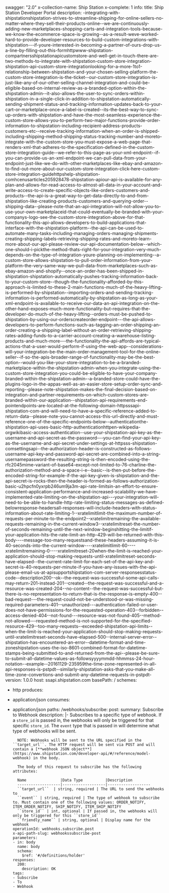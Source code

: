 swagger: "2.0"
x-collection-name: Ship Station
x-complete: 1
info:
  title: Ship Station Developer Portal
  description: -integrating-with-shipstationshipstation-strives-to-streamline-shipping-for-online-sellers-no-matter-where-they-sell-their-products-online--we-are-continuously-adding-new-marketplaces-shopping-carts-and-integration-tools-because-we-know-the-ecommerce-space-is-growing--as-a-result-weve-worked-hard-to-provide-developer-resources-to-build-custom-integrations-with-shipstation---if-youre-interested-in-becoming-a-partner-of-ours-drop-us-a-line-by-filling-out-this-formhttpwww-shipstation-compartnersshipstationapicustomstore-and-well-get-in-touch-there-are-two-methods-to-integrate-with-shipstation-custom-store-integration-shipstation-api-custom-store-integrationlooking-for-a-more-1to1-relationship-between-shipstation-and-your-chosen-selling-platform-the-custom-store-integration-is-the-ticket--our-custom-store-integration-is-just-like-any-of-our-other-selling-channel-integration-and-could-be-eligible-based-on-internal-review-as-a-branded-option-within-the-shipstation-admin--it-also-allows-the-user-to-sync-orders-within-shipstation-in-a-single-click-in-addition-to-shipstation-automatically-sending-shipment-status-and-tracking-information-updates-back-to-your-cart-or-marketplace-once-a-label-is-created--its-the-best-way-to-sync-up-orders-with-shipstation-and-have-the-most-seamless-experience-the-custom-store-allows-you-to-perform-two-major-functions-provide-order-information-to-shipstation-including-recipient-address-products-customers-etc--receive-tracking-information-when-an-order-is-shipped-including-shipping-method-shipping-status-tracking-number-and-moreto-integrate-with-the-custom-store-you-must-expose-a-web-page-that-renders-xml-that-adheres-to-the-specification-defined-in-the-custom-store-integration-guide--we-refer-to-this-page-as-your-xml-endpoint--if-you-can-provide-us-an-xml-endpoint-we-can-pull-data-from-your-endpoint-just-like-we-do-with-other-marketplaces-like-ebay-and-amazon-to-find-out-more-about-our-custom-store-integration-click-here-custom-store-integration-guidehttpshelp-shipstation-comhcenusarticles205928478-shipstation-apiour-api-is-available-for-any-plan-and-allows-for-read-access-to-almost-all-data-in-your-account-and-write-access-to-create-specific-objects-like-orders-customers-and-products--the-api-is-a-great-way-to-get-data-directly-to-and-from-shipstation-like-creating-products-customers-and-querying-order--shipping-data--please-note-that-an-api-integration-will-not-allow-you-to-use-your-own-marketplaceid-that-could-eventually-be-branded-with-your-companys-logo-see-the-custom-store-integration-above-for-that-functionality-this-api-allows-developers-to-build-applications-that-interface-with-the-shipstation-platform--the-api-can-be-used-to-automate-many-tasks-including-managing-orders-managing-shipments-creating-shipping-labels-retrieving-shipping-rates-and-moreto-learn-more-about-our-api-please-review-our-api-documentation-below--which-one-should-i-pickthe-method-thats-right-for-your-integration-very-much-depends-on-the-type-of-integration-youre-planning-on-implementing--a-custom-store-allows-shipstation-to-pull-order-information-from-your-platform-the-very-same-way-we-pull-data-from-marketplaces-such-as-ebay-amazon-and-shopify--once-an-order-has-been-shipped-in-shipstation-shipstation-automatically-pushes-tracking-information-back-to-your-custom-store--though-the-functionality-afforded-by-this-approach-is-limited-to-these-2-main-functions-much-of-the-heavy-lifting-is-performed-by-shipstation--importing-orders-and-sending-tracking-information-is-performed-automatically-by-shipstation-as-long-as-your-xml-endpoint-is-available-to-receive-our-data-an-api-integration-on-the-other-hand-exposes-much-more-functionality-but-requires-that-the-developer-do-much-of-the-heavy-lifting--orders-must-be-pushed-to-shipstation-by-using-our-orderscreateorder-endpoint---the-api-allows-developers-to-perform-functions-such-as-tagging-an-order-shipping-an-order-creating-a-shipping-label-without-an-order-retrieving-shipping-rates-adding-funds-to-a-carrier-account-creating-a-warehouse-listing-products-and-much-more---the-functionality-the-api-affords-are-typical-actions-that-a-user-would-perform-if-using-the-web-app--considerations-will-your-integration-be-the-main-order-management-tool-for-the-online-seller--if-so-the-apis-broader-range-of-functionality-may-be-the-best-option--would-you-like-your-store-integration-to-be-a-branded-marketplace-within-the-shipstation-admin-when-you-integrate-using-the-custom-store-integration-you-could-be-eligible-to-have-your-company-branded-within-the-shipstation-admin--a-branded-store-could-have-the-plugins-logo-in-the-appas-well-as-an-easier-store-setup-order-sync-and-reporting--please-note-shipstation-makes-the-final-decision-based-on-integration-and-partner-requirements-on-which-custom-stores-are-branded-within-our-application--shipstation-api-requirements-end-pointendpoints-are-located-at-the-following-domain-httpsssapi-shipstation-com-and-will-need-to-have-a-specific-reference-added-to-return-data--please-note-you-cannot-access-this-url-directly-and-must-reference-one-of-the-specific-endpoints-below--authenticationthe-shipstation-api-uses-basic-http-authenticationhttpen-wikipedia-orgwikibasic-access-authentication--use-your-shipstation-api-key-as-the-username-and-api-secret-as-the-password---you-can-find-your-api-key-as-the-username-and-api-secret-under-settings-at-httpsss-shipstation-comsettingsapi--the-authorization-header-is-constructed-as-follows-username-api-key-and-password-api-secret-are-combined-into-a-string-usernamepassword-the-resulting-string-is-then-encoded-using-the-rfc2045mime-variant-of-base64-except-not-limited-to-76-charline-the-authorization-method-and-a-space-i-e--basic--is-then-put-before-the-encoded-string-for-example-if-the-api-key-given-is-shipstation-and-the-api-secret-is-rocks-then-the-header-is-formed-as-follows-authorization-basic-u2hpcfn0yxrpb246um9ja3m-api-rate-limitsin-an-effort-to-ensure-consistent-application-performance-and-increased-scalability-we-have-implemented-rate-limiting-on-the-shipstation-api---your-integration-will-need-to-be-able-to-handle-http-rate-limiting-status-messages-as-defined-belowresponse-headersall-responses-will-include-headers-with-status-information-about-rate-limiting-1--xratelimitlimit-the-maximum-number-of-requests-per-minute-to-the-endpoint2--xratelimitremaining-the-available-requests-remaining-in-the-current-window3--xratelimitreset-the-number-of-seconds-remaining-until-the-next-window-beginshitting-the-limitif-your-application-hits-the-rate-limit-an-http-429-will-be-returned-with-this-body----message-too-many-requestsand-these-headers-assuming-it-is-40-seconds-into-the-current-window----xratelimitlimit-60----xratelimitremaining-0----xratelimitreset-20when-the-limit-is-reached-your-application-should-stop-making-requests-until-xratelimitreset-seconds-have-elapsed--the-current-rate-limit-for-each-set-of-the-api-key-and-secret-is-40-requests-per-minute-if-you-have-any-issues-with-the-api-please-email-us-at-apisupportshipstation-com-server-responsesstatus-code--description200--ok--the-request-was-successful-some-api-calls-may-return-201-instead-201--created--the-request-was-successful-and-a-resource-was-created-204--no-content--the-request-was-successful-but-there-is-no-representation-to-return-that-is-the-response-is-empty-400--bad-request---the-request-could-not-be-understood-or-was-missing-required-parameters-401--unauthorized---authentication-failed-or-user-does-not-have-permissions-for-the-requested-operation-403--forbidden--access-denied-404--not-found---resource-was-not-found-405--method-not-allowed---requested-method-is-not-supported-for-the-specified-resource-429--too-many-requests--exceeded-shipstation-api-limits--when-the-limit-is-reached-your-application-should-stop-making-requests-until-xratelimitreset-seconds-have-elapsed-500--internal-server-error--shipstation-has-encountered-an-error--datetime-format-and-time-zoneshipstation-uses-the-iso-8601-combined-format-for-datetime-stamps-being-submitted-to-and-returned-from-the-api--please-be-sure-to-submit-all-datetime-values-as-followsyyyymmdd-hhmmss-24-hour-notation--example--20161129-235959the-time-zone-represented-in-all-api-responses-is-pstpdt--similarly-shipstation-asks-that-you-make-all-time-zone-convertions-and-submit-any-datetime-requests-in-pstpdt-
  version: 1.0.0
host: ssapi.shipstation.com
basePath: /
schemes:
- http
produces:
- application/json
consumes:
- application/json
paths:
  /webhooks/subscribe:
    post:
      summary: Subscribe to Webhook
      description: |-
        Subscribes to a specific type of webhook. If a ``store_id`` is passed in, the webhooks will only be triggered for that specific ``store_id``.
        The ``event`` type that is passed in will determine what type of webhooks will be sent.

        NOTE: Webhooks will be sent to the URL specified in the ``target_url``. The HTTP request will be sent via POST and will contain a [**webhook JSON object**](https://www.shipstation.com/developer-api/#/reference/model-webhook) in the body.

        The body of this request to subscribe has the following attributes:

        Name               |Data Type          |Description
        -------------------|-------------------|-------------------
        ``target_url``  | string, required | The URL to send the webhooks to
        ``event`` | string, required | The type of webhook to subscribe to. Must contain one of the following values: ORDER_NOTIFY, ITEM_ORDER_NOTIFY, SHIP_NOTIFY, ITEM_SHIP_NOTIFY
        ``store_id`` | int, optional | If passed in, the webhooks will only be triggered for this ``store_id``
        ``friendly_name`` | string, optional | Display name for the webhook
      operationId: webhooks.subscribe.post
      x-api-path-slug: webhookssubscribe-post
      parameters:
      - in: body
        name: body
        schema:
          $ref: '#/definitions/holder'
      responses:
        200:
          description: OK
      tags:
      - Subscribe
      - To
      - Webhook